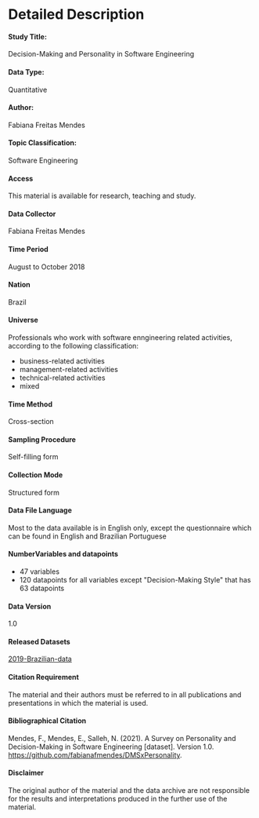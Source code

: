 # Detailed Description

#### Study Title: 
Decision-Making and Personality in Software Engineering

#### Data Type:
Quantitative

#### Author:
Fabiana Freitas Mendes

#### Topic Classification:
Software Engineering

#### Access
This material is available for research, teaching and study. 

#### Data Collector
Fabiana Freitas Mendes

#### Time Period
August to October 2018

#### Nation
Brazil

#### Universe
Professionals who work with software enngineering related activities, according to the following classification:
* business-related activities
* management-related activities 
* technical-related activities
* mixed

#### Time Method 
Cross-section

#### Sampling Procedure
Self-filling form

#### Collection Mode
Structured form 

#### Data File Language
Most to the data available is in English only, except the questionnaire which can be found in English and Brazilian Portuguese

#### NumberVariables and datapoints
* 47 variables
* 120 datapoints for all variables except "Decision-Making Style" that has 63 datapoints

#### Data Version
1.0

#### Released Datasets
[2019-Brazilian-data](https://github.com/fabianafmendes/DMSxPersonality/blob/main/Data/collected.data.xlsx) 

#### Citation Requirement
The material and their authors must be referred to in all publications and presentations in which the material is used. 

#### Bibliographical Citation
Mendes, F., Mendes, E., Salleh, N. (2021). A Survey on Personality and Decision-Making in Software Engineering [dataset]. Version 1.0. https://github.com/fabianafmendes/DMSxPersonality.

#### Disclaimer
The original author of the material and the data archive are not responsible for the results and interpretations produced in the further use of the material.
